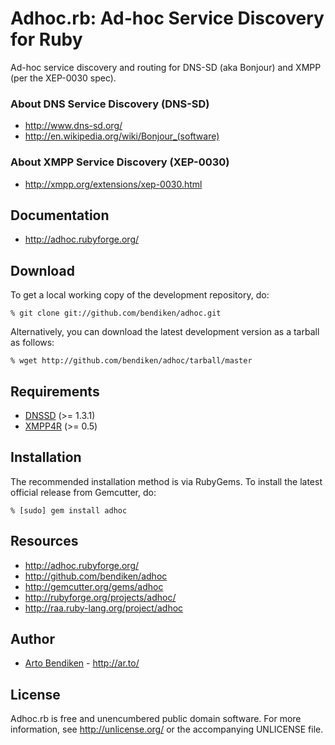 Adhoc.rb: Ad-hoc Service Discovery for Ruby
===========================================

Ad-hoc service discovery and routing for DNS-SD (aka Bonjour) and XMPP (per
the XEP-0030 spec).

### About DNS Service Discovery (DNS-SD)

* <http://www.dns-sd.org/>
* <http://en.wikipedia.org/wiki/Bonjour_(software)>

### About XMPP Service Discovery (XEP-0030)

* <http://xmpp.org/extensions/xep-0030.html>

Documentation
-------------

* <http://adhoc.rubyforge.org/>

Download
--------

To get a local working copy of the development repository, do:

    % git clone git://github.com/bendiken/adhoc.git

Alternatively, you can download the latest development version as a tarball
as follows:

    % wget http://github.com/bendiken/adhoc/tarball/master

Requirements
------------

* [DNSSD](http://rubyforge.org/projects/dnssd) (>= 1.3.1)
* [XMPP4R](http://home.gna.org/xmpp4r) (>= 0.5)

Installation
------------

The recommended installation method is via RubyGems. To install the latest
official release from Gemcutter, do:

    % [sudo] gem install adhoc

Resources
---------

* <http://adhoc.rubyforge.org/>
* <http://github.com/bendiken/adhoc>
* <http://gemcutter.org/gems/adhoc>
* <http://rubyforge.org/projects/adhoc/>
* <http://raa.ruby-lang.org/project/adhoc>

Author
------

* [Arto Bendiken](mailto:arto.bendiken@gmail.com) - <http://ar.to/>

License
-------

Adhoc.rb is free and unencumbered public domain software. For more
information, see <http://unlicense.org/> or the accompanying UNLICENSE file.

